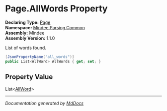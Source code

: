 ﻿<!--  
  <auto-generated>   
    The contents of this file were generated by a tool.  
    Changes to this file may be list if the file is regenerated  
  </auto-generated>   
-->

# Page.AllWords Property

**Declaring Type:** [Page](../index.md)  
**Namespace:** [Mindee.Parsing.Common](../../index.md)  
**Assembly:** Mindee  
**Assembly Version:** 1.1.0

List of words found.

```csharp
[JsonPropertyName("all_words")]
public List<AllWord> AllWords { get; set; }
```

## Property Value

List\<[AllWord](../../AllWord/index.md)\>

___

*Documentation generated by [MdDocs](https://github.com/ap0llo/mddocs)*

